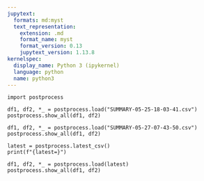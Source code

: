 ```yaml
---
jupytext:
  formats: md:myst
  text_representation:
    extension: .md
    format_name: myst
    format_version: 0.13
    jupytext_version: 1.13.8
kernelspec:
  display_name: Python 3 (ipykernel)
  language: python
  name: python3
---
```


```{code-cell} ipython3
import postprocess
```

```{code-cell} ipython3
df1, df2, *_ = postprocess.load("SUMMARY-05-25-18-03-41.csv")
postprocess.show_all(df1, df2)
```

```{code-cell} ipython3
df1, df2, *_ = postprocess.load("SUMMARY-05-27-07-43-50.csv")
postprocess.show_all(df1, df2)
```

```{code-cell} ipython3
latest = postprocess.latest_csv()
print(f"{latest=}")

df1, df2, *_ = postprocess.load(latest)
postprocess.show_all(df1, df2)
```
